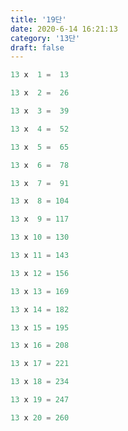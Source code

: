 ```yaml
---
title: '19단'
date: 2020-6-14 16:21:13
category: '13단'
draft: false
---
```

```js
13 x  1 =  13

13 x  2 =  26

13 x  3 =  39

13 x  4 =  52

13 x  5 =  65

13 x  6 =  78

13 x  7 =  91

13 x  8 = 104

13 x  9 = 117

13 x 10 = 130

13 x 11 = 143

13 x 12 = 156

13 x 13 = 169

13 x 14 = 182

13 x 15 = 195

13 x 16 = 208

13 x 17 = 221

13 x 18 = 234

13 x 19 = 247

13 x 20 = 260
```
<!--stackedit_data:
eyJoaXN0b3J5IjpbLTIwMjQzNjc1NDgsMTUyMDYwMzg4NCw2Mz
c4NDY4NDIsLTE5MjE1NjY1M119
-->